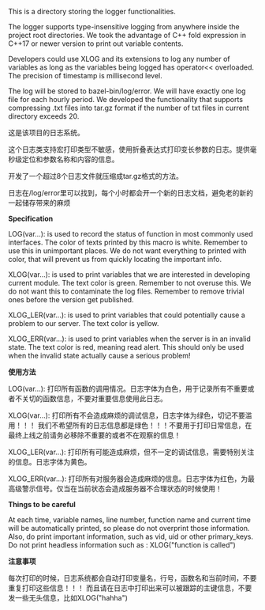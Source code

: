 This is a directory storing the logger functionalities.  
  
The logger supports type-insensitive logging from anywhere inside the project root directories.
We took the advantage of C++ fold expression in C++17 or newer version to print out variable contents.  
  
Developers could use XLOG and its extensions to log any number of variables as long as the variables being logged has operator<< overloaded.   
The precision of timestamp is millisecond level.  

The log will be stored to bazel-bin/log/error. We will have exactly one log file for each hourly period. We developed the functionality that supports 
compressing .txt files into tar.gz format if the number of txt files in current directory exceeds 20.  
  
这是该项目的日志系统。
  
这个日志类支持宏打印类型不敏感，使用折叠表达式打印变长参数的日志。提供毫秒级定位和参数名称和内容的信息。  
  
开发了一个超过8个日志文件就压缩成tar.gz格式的方法。  
  
日志在/log/error里可以找到，每个小时都会开一个新的日志文档，避免老的新的一起储存带来的麻烦

**Specification**

LOG(var...): is used to record the status of function in most commonly used interfaces. The color of texts printed by this macro is white. Remember to use this in unimportant places. We do not want everything to printed with color, that will prevent us from quickly locating the important info.

XLOG(var...): is used to print variables that we are interested in developing current module. The text color is green. Remember to not overuse this. We do not want this to contaminate the log files. Remember to remove trivial ones before the version get published.

XLOG_LER(var...): is used to print variables that could potentially cause a problem to our server. The text color is yellow.

XLOG_ERR(var...): is used to print variables when the server is in an invalid state. The text color is red, meaning read alert. This should only be used when the invalid state actually cause a serious problem!

**使用方法**

LOG(var...): 打印所有函数的调用情况。日志字体为白色，用于记录所有不重要或者不关切的函数信息，不要对重要信息使用此日志。

XLOG(var...): 打印所有不会造成麻烦的调试信息，日志字体为绿色，切记不要滥用！！！ 我们不希望所有的日志信息都是绿色！！！不要用于打印日常信息，在最终上线之前请务必移除不重要的或者不在观察的信息！

XLOG_LER(var...): 打印所有可能造成麻烦，但不一定的调试信息，需要特别关注的信息。日志字体为黄色。

XLOG_ERR(var...): 打印所有对服务器会造成麻烦的信息。日志字体为红色，为最高级警示信号。仅当在当前状态会造成服务器不合理状态的时候使用！

**Things to be careful**

At each time, variable names, line number, function name and current time will be automatically printed, so please do not overprint those information.
Also, do print important information, such as vid, uid or other primary_keys. Do not print headless information such as : XLOG("function is called")

**注意事项**

每次打印的时候，日志系统都会自动打印变量名，行号，函数名和当前时间，不要重复打印这些信息！！！ 而且请在日志中打印出来可以被跟踪的主键信息，不要发一些无头信息，比如XLOG("hahha")

